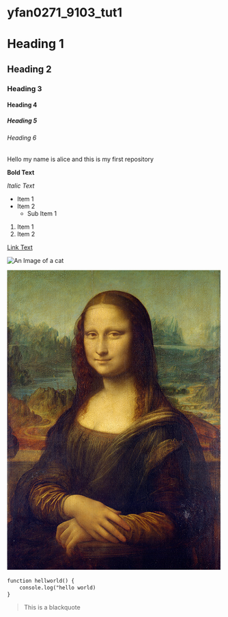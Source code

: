 # yfan0271_9103_tut1
# Heading 1
## Heading 2
### Heading 3
#### Heading 4
##### Heading 5
###### Heading 6 

Hello my name is alice and this is my first repository

**Bold Text**

*Italic Text*

- Item 1
- Item 2
    - Sub Item 1


1. Item 1
2. Item 2

[Link Text](https://support.apple.com/en-au/guide/mac-help/mchl70368996/mac#:~:text=Select%20the%20text%20or%20image%20on%20your%20Mac%2C%20then%20press,then%20tap%20or%20click%20Paste)

![An Image of a cat](http://placekitten.com/200/300)

![An Image of Mona Lisa](README_Image/Mona_Lisa_by_Leonardo_da_Vinci_500_x_700.jpg)

```
function hellworld() {
    console.log("hello world)
}
```
>This is a blackquote
